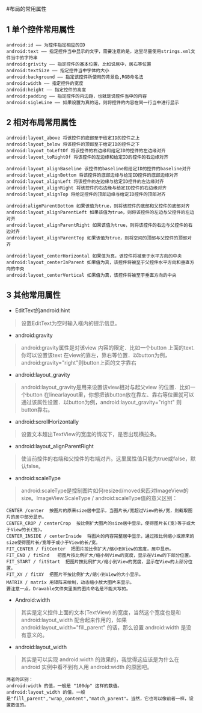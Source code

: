 #布局的常用属性

## 1 单个控件常用属性
```
android:id —— 为控件指定相应的ID
android:text —— 指定控件当中显示的文字，需要注意的是，这里尽量使用strings.xml文件当中的字符串
android:grivity —— 指定控件的基本位置，比如说居中，居右等位置
android:textSize —— 指定控件当中字体的大小
android:background —— 指定该控件所使用的背景色,RGB命名法
android:width —— 指定控件的宽度
android:height —— 指定控件的高度
android:padding —— 指定控件的内边距，也就是说控件当中的内容
android:sigleLine —— 如果设置为真的话，则将控件的内容在同一行当中进行显示
```
## 2 相对布局常用属性
```
android:layout_above 将该控件的底部至于给定ID的控件之上
android:layout_below 将该控件的顶部至于给定ID的控件之下
android:layout_toLeftOf 将该控件的右边缘和给定ID的控件的左边缘对齐
android:layout_toRightOf 将该控件的左边缘和给定ID的控件的右边缘对齐

android:layout_alignBaseline 该控件的baseline和给定ID的控件的baseline对齐
android:layout_alignBottom 将该控件的底部边缘与给定ID控件的底部边缘对齐
android:layout_alignLeft 将该控件的左边缘与给定ID控件的左边缘对齐
android:layout_alignRight 将该控件的右边缘与给定ID控件的右边缘对齐
android:layout_alignTop 将给定控件的顶部边缘与给定ID控件的顶部对齐

android:alignParentBottom 如果该值为true，则将该控件的底部和父控件的底部对齐
android:layout_alignParentLeft 如果该值为true，则将该控件的左边与父控件的左边对齐
android:layout_alignParentRight 如果该值为true，则将该控件的右边与父控件的右边对齐
android:layout_alignParentTop 如果该值为true，则将空间的顶部与父控件的顶部对齐

android:layout_centerHorizontal 如果值为真，该控件将被至于水平方向的中央
android:layout_centerInParent 如果值为真，该控件将被至于父控件水平方向和垂直方向的中央
android:layout_centerVertical 如果值为真，该控件将被至于垂直方向的中央
```
## 3 其他常用属性

+ EditText的android:hint
>设置EditText为空时输入框内的提示信息。

+ android:gravity
> android:gravity属性是对该view 内容的限定．比如一个button 上面的text.  你可以设置该text 在view的靠左，靠右等位置．以button为例，android:gravity="right"则button上面的文字靠右

+ android:layout_gravity
> android:layout_gravity是用来设置该view相对与起父view 的位置．比如一个button 在linearlayout里，你想把该button放在靠左、靠右等位置就可以通过该属性设置．以button为例，android:layout_gravity="right" 则button靠右。

+ android:scrollHorizontally
> 设置文本超出TextView的宽度的情况下，是否出现横拉条。

+ android:layout_alignParentRight
> 使当前控件的右端和父控件的右端对齐。这里属性值只能为true或false，默认false。

+ android:scaleType
> android:scaleType是控制图片如何resized/moved来匹对ImageView的size。ImageView.ScaleType / android:scaleType值的意义区别：

```
CENTER /center  按图片的原来size居中显示，当图片长/宽超过View的长/宽，则截取图片的居中部分显示。
CENTER_CROP / centerCrop  按比例扩大图片的size居中显示，使得图片长(宽)等于或大于View的长(宽)。
CENTER_INSIDE / centerInside  将图片的内容完整居中显示，通过按比例缩小或原来的size使得图片长/宽等于或小于View的长/宽。
FIT_CENTER / fitCenter  把图片按比例扩大/缩小到View的宽度，居中显示。
FIT_END / fitEnd   把图片按比例扩大/缩小到View的宽度，显示在View的下部分位置。
FIT_START / fitStart  把图片按比例扩大/缩小到View的宽度，显示在View的上部分位置。
FIT_XY / fitXY  把图片不按比例扩大/缩小到View的大小显示。
MATRIX / matrix 用矩阵来绘制，动态缩小放大图片来显示。
要注意一点，Drawable文件夹里面的图片命名是不能大写的。
```

+ Android:width
> 其实是定义控件上面的文本(TextView) 的宽度，当然这个宽度也是和 android:layout_width 配合起来作用的，如果 android:layout_width="fill_parent" 的话，那么设置 android:width 是没有意义的。

+ android:layout_width
> 其实是可以实现 android:width 的效果的，我觉得这应该是为什么在 android 实例中看不到有人用 android:width 的原因吧。

```
两者的区别：
android:width 的值，一般是 "100dp" 这样的数值。
android:layout_width 的值，一般是"fill_parent","wrap_content","match_parent"。当然，它也可以像前者一样，设置数值的。
```

